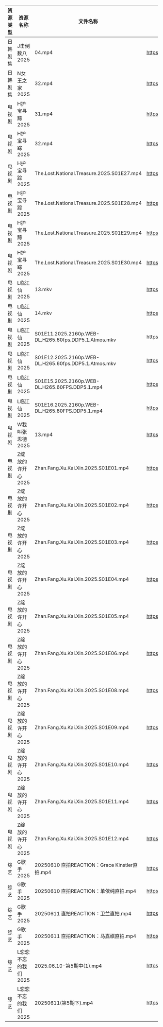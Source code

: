 | 资源类型 | 资源名称         | 文件名称                                                 | 分享链接                                 | 更新时间                |
| ---- | ------------ | ---------------------------------------------------- | ------------------------------------ | ------------------- |
| 日韩剧集 | J击倒数八2025    | 04.mp4                                               | https://pan.quark.cn/s/98fc5313c702  | 2025-06-11 21:25:10 |
| 日韩剧集 | N女王之家2025    | 32.mp4                                               | https://pan.quark.cn/s/a85463f38f49  | 2025-06-11 16:28:47 |
| 电视剧  | H护宝寻踪2025    | 31.mp4                                               | https://www.alipan.com/s/YPtSxQ39eiG | 2025-06-11 21:05:02 |
| 电视剧  | H护宝寻踪2025    | 32.mp4                                               | https://www.alipan.com/s/YPtSxQ39eiG | 2025-06-11 21:05:01 |
| 电视剧  | H护宝寻踪2025    | The.Lost.National.Treasure.2025.S01E27.mp4           | https://www.alipan.com/s/YPtSxQ39eiG | 2025-06-11 21:05:00 |
| 电视剧  | H护宝寻踪2025    | The.Lost.National.Treasure.2025.S01E28.mp4           | https://www.alipan.com/s/YPtSxQ39eiG | 2025-06-11 21:05:00 |
| 电视剧  | H护宝寻踪2025    | The.Lost.National.Treasure.2025.S01E29.mp4           | https://www.alipan.com/s/YPtSxQ39eiG | 2025-06-11 21:04:59 |
| 电视剧  | H护宝寻踪2025    | The.Lost.National.Treasure.2025.S01E30.mp4           | https://www.alipan.com/s/YPtSxQ39eiG | 2025-06-11 21:04:59 |
| 电视剧  | L临江仙2025     | 13.mkv                                               | https://www.alipan.com/s/aHUrMGuzZxp | 2025-06-11 20:01:47 |
| 电视剧  | L临江仙2025     | 14.mkv                                               | https://www.alipan.com/s/aHUrMGuzZxp | 2025-06-11 20:01:47 |
| 电视剧  | L临江仙2025     | S01E11.2025.2160p.WEB-DL.H265.60fps.DDP5.1.Atmos.mkv | https://www.alipan.com/s/aHUrMGuzZxp | 2025-06-11 20:01:46 |
| 电视剧  | L临江仙2025     | S01E12.2025.2160p.WEB-DL.H265.60fps.DDP5.1.Atmos.mkv | https://www.alipan.com/s/aHUrMGuzZxp | 2025-06-11 20:01:46 |
| 电视剧  | L临江仙2025     | S01E15.2025.2160p.WEB-DL.H265.60FPS.DDP5.1.mp4       | https://www.alipan.com/s/aHUrMGuzZxp | 2025-06-11 20:01:45 |
| 电视剧  | L临江仙2025     | S01E16.2025.2160p.WEB-DL.H265.60FPS.DDP5.1.mp4       | https://www.alipan.com/s/aHUrMGuzZxp | 2025-06-11 20:01:43 |
| 电视剧  | W我叫张思德2025   | 13.mp4                                               | https://www.alipan.com/s/K6gKsP3dQ5J | 2025-06-11 21:05:33 |
| 电视剧  | Z绽放的许开心2025  | Zhan.Fang.Xu.Kai.Xin.2025.S01E01.mp4                 | https://www.alipan.com/s/ZU4VVsiG1J9 | 2025-06-11 08:05:56 |
| 电视剧  | Z绽放的许开心2025  | Zhan.Fang.Xu.Kai.Xin.2025.S01E02.mp4                 | https://www.alipan.com/s/ZU4VVsiG1J9 | 2025-06-11 08:05:56 |
| 电视剧  | Z绽放的许开心2025  | Zhan.Fang.Xu.Kai.Xin.2025.S01E03.mp4                 | https://www.alipan.com/s/ZU4VVsiG1J9 | 2025-06-11 08:05:55 |
| 电视剧  | Z绽放的许开心2025  | Zhan.Fang.Xu.Kai.Xin.2025.S01E04.mp4                 | https://www.alipan.com/s/ZU4VVsiG1J9 | 2025-06-11 08:05:54 |
| 电视剧  | Z绽放的许开心2025  | Zhan.Fang.Xu.Kai.Xin.2025.S01E05.mp4                 | https://www.alipan.com/s/ZU4VVsiG1J9 | 2025-06-11 08:05:54 |
| 电视剧  | Z绽放的许开心2025  | Zhan.Fang.Xu.Kai.Xin.2025.S01E06.mp4                 | https://www.alipan.com/s/ZU4VVsiG1J9 | 2025-06-11 08:05:53 |
| 电视剧  | Z绽放的许开心2025  | Zhan.Fang.Xu.Kai.Xin.2025.S01E08.mp4                 | https://www.alipan.com/s/ZU4VVsiG1J9 | 2025-06-11 08:05:52 |
| 电视剧  | Z绽放的许开心2025  | Zhan.Fang.Xu.Kai.Xin.2025.S01E09.mp4                 | https://www.alipan.com/s/ZU4VVsiG1J9 | 2025-06-11 08:05:52 |
| 电视剧  | Z绽放的许开心2025  | Zhan.Fang.Xu.Kai.Xin.2025.S01E10.mp4                 | https://www.alipan.com/s/ZU4VVsiG1J9 | 2025-06-11 08:05:51 |
| 电视剧  | Z绽放的许开心2025  | Zhan.Fang.Xu.Kai.Xin.2025.S01E11.mp4                 | https://www.alipan.com/s/ZU4VVsiG1J9 | 2025-06-11 08:05:51 |
| 电视剧  | Z绽放的许开心2025  | Zhan.Fang.Xu.Kai.Xin.2025.S01E12.mp4                 | https://www.alipan.com/s/ZU4VVsiG1J9 | 2025-06-11 08:05:50 |
| 综艺   | G歌手2025      | 20250610 直拍REACTION：Grace Kinstler直拍.mp4             | https://www.alipan.com/s/BnAVvcGrxme | 2025-06-11 13:06:06 |
| 综艺   | G歌手2025      | 20250610 直拍REACTION：单依纯直拍.mp4                        | https://www.alipan.com/s/BnAVvcGrxme | 2025-06-11 13:06:05 |
| 综艺   | G歌手2025      | 20250611 直拍REACTION：卫兰直拍.mp4                         | https://www.alipan.com/s/BnAVvcGrxme | 2025-06-11 16:06:01 |
| 综艺   | G歌手2025      | 20250611 直拍REACTION：马嘉祺直拍.mp4                        | https://www.alipan.com/s/BnAVvcGrxme | 2025-06-11 16:06:01 |
| 综艺   | L恋恋不忘的我们2025 | 2025.06.10-第5期中(1).mp4                               | https://pan.quark.cn/s/d6117c189f5a  | 2025-06-11 21:39:01 |
| 综艺   | L恋恋不忘的我们2025 | 20250611(第5期下).mp4                                   | https://pan.quark.cn/s/d6117c189f5a  | 2025-06-11 21:39:05 |
